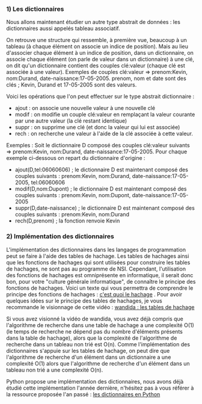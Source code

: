 ### 1) Les dictionnaires

Nous allons maintenant étudier un autre type abstrait de données : les dictionnaires aussi appelés tableau associatif.

On retrouve une structure qui ressemble, à première vue, beaucoup à un tableau (à chaque élément on associe un indice de position). Mais au lieu d'associer chaque élément à un indice de position, dans un dictionnaire, on associe chaque élément (on parle de valeur dans un dictionnaire) à une clé, on dit qu'un dictionnaire contient des couples clé:valeur (chaque clé est associée à une valeur). Exemples de couples clé:valeur => prenom:Kevin, nom:Durand, date-naissance:17-05-2005. prenom, nom et date sont des clés ; Kevin, Durand et 17-05-2005 sont des valeurs.

Voici les opérations que l'on peut effectuer sur le type abstrait dictionnaire :

- ajout : on associe une nouvelle valeur à une nouvelle clé
- modif : on modifie un couple clé:valeur en remplaçant la valeur courante par une autre valeur (la clé restant identique)
- suppr : on supprime une clé (et donc la valeur qui lui est associée)
- rech : on recherche une valeur à l'aide de la clé associée à cette valeur.

Exemples : Soit le dictionnaire D composé des couples clé:valeur suivants => prenom:Kevin, nom:Durand, date-naissance:17-05-2005. Pour chaque exemple ci-dessous on repart du dictionnaire d'origine :

- ajout(D,tel:06060606) ; le dictionnaire D est maintenant composé des couples suivants : prenom:Kevin, nom:Durand, date-naissance:17-05-2005, tel:06060606
- modif(D,nom:Dupont) ; le dictionnaire D est maintenant composé des couples suivants : prenom:Kevin, nom:Dupont, date-naissance:17-05-2005
- suppr(D,date-naissance) ; le dictionnaire D est maintenant composé des couples suivants : prenom:Kevin, nom:Durand
- rech(D,prenom) ; la fonction renvoie Kevin

### 2)  Implémentation des dictionnaires

L'implémentation des dictionnaires dans les langages de programmation peut se faire à l'aide des tables de hachage. Les tables de hachages ainsi que les fonctions de hachages qui sont utilisées pour construire les tables de hachages, ne sont pas au programme de NSI. Cependant, l'utilisation des fonctions de hachages est omniprésente en informatique, il serait donc bon, pour votre "culture générale informatique", de connaître le principe des fonctions de hachages. Voici un texte qui vous permettra de comprendre le principe des fonctions de hachages : [c'est quoi le hachage](https://www.culture-informatique.net/cest-quoi-hachage/) . Pour avoir quelques idées sur le principe des tables de hachages, je vous recommande le visionnage de cette vidéo : [wandida : les tables de hachage](https://www.youtube.com/watch?v=CkLctGYWFPA)

Si vous avez visionné la vidéo de wandida, vous avez déjà compris que l'algorithme de recherche dans une table de hachage a une complexité O(1) (le temps de recherche ne dépend pas du nombre d'éléments présents dans la table de hachage), alors que la complexité de l'algorithme de recherche dans un tableau non trié est O(n). Comme l'implémentation des dictionnaires s'appuie sur les tables de hachage, on peut dire que l'algorithme de recherche d'un élément dans un dictionnaire a une complexité O(1) alors que l'algorithme de recherche d'un élément dans un tableau non trié a une complexité O(n).

Python propose une implémentation des dictionnaires, nous avons déjà étudié cette implémentation l'année dernière, n'hésitez pas à vous référer à la ressource proposée l'an passé : [les dictionnaires en Python](https://pixees.fr/informatiquelycee/n_site/nsi_prem_dico.html)
